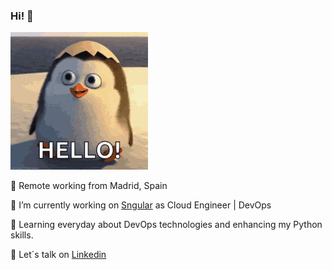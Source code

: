 ### Hi! 👋

![](img/hello.gif)

📍 Remote working from Madrid, Spain

🔭 I’m currently working on [Sngular](https://www.sngular.com/) as Cloud Engineer | DevOps

🌱 Learning everyday about DevOps technologies and enhancing my Python skills.

💬 Let´s talk on [Linkedin](https://www.linkedin.com/in/chrisgonre)

<!--
**christiangonre/christiangonre** is a ✨ _special_ ✨ repository because its `README.md` (this file) appears on your GitHub profile.

Here are some ideas to get you started:

- 🔭 I’m currently working on ...
- 🌱 I’m currently learning ...
- 👯 I’m looking to collaborate on ...
- 🤔 I’m looking for help with ...
- 💬 Ask me about ...
- 📫 How to reach me: ...
- 😄 Pronouns: ...
- ⚡ Fun fact: ...
-->
